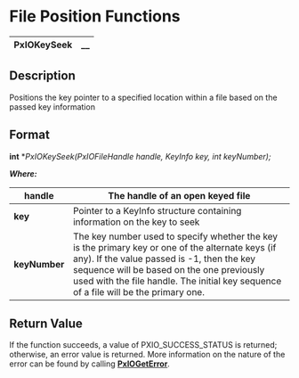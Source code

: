 # File Position Functions 

**PxIOKeySeek** |  **__**  
---|---  
  
## Description

Positions the key pointer to a specified location within a file based on the passed key information

## Format

**int** **PxIOKeySeek(PxIOFileHandle handle, KeyInfo *key, int keyNumber);**

**_Where:_**

**handle** |  The handle of an open keyed file  
---|---  
**key** |  Pointer to a KeyInfo structure containing information on the key to seek  
**keyNumber** |  The key number used to specify whether the key is the primary key or one of the alternate keys (if any). If the value passed is -1, then the key sequence will be based on the one previously used with the file handle. The initial key sequence of a file will be the primary one.  
  
## Return Value

If the function succeeds, a value of PXIO_SUCCESS_STATUS is returned; otherwise, an error value is returned. More information on the nature of the error can be found by calling **[PxIOGetError](../Error%20Functions/PxIOGetError.md)**.
